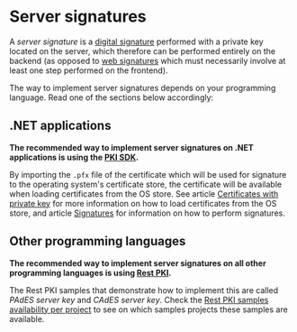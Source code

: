 ﻿# Server signatures

A *server signature* is a [digital signature](signatures.md) performed with a private key located on the server, which
therefore can be performed entirely on the backend (as opposed to [web signatures](web-signatures/index.md) which must
necessarily involve at least one step performed on the frontend).

The way to implement server signatures depends on your programming language. Read one of the sections below accordingly:

## .NET applications

**The recommended way to implement server signatures on .NET applications is using the [PKI SDK](../pki-sdk/index.md).**

By importing the `.pfx` file of the certificate which will be used for signature to the operating system's certificate
store, the certificate will be available when loading certificates from the OS store. See article
[Certificates with private key](../pki-sdk/certificates/certs-with-key.md) for more information on how to load
certificates from the OS store, and article [Signatures](../pki-sdk/signatures/index.md) for information on how to perform
signatures.

## Other programming languages

**The recommended way to implement server signatures on all other programming languages is using [Rest PKI](../rest-pki/index.md).**

The Rest PKI samples that demonstrate how to implement this are called *PAdES server key* and *CAdES server key*.
Check the [Rest PKI samples availability per project](../rest-pki/samples-availability.md) to see on which samples projects
these samples are available.
